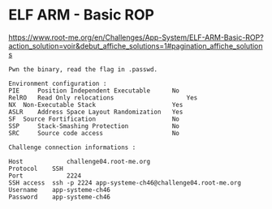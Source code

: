 # ELF ARM - Basic ROP
https://www.root-me.org/en/Challenges/App-System/ELF-ARM-Basic-ROP?action_solution=voir&debut_affiche_solutions=1#pagination_affiche_solutions
```
Pwn the binary, read the flag in .passwd.

Environment configuration :
PIE 	Position Independent Executable 	 No 
RelRO 	Read Only relocations 	                 Yes 
NX 	Non-Executable Stack 	                 Yes 
ASLR 	Address Space Layout Randomization 	 Yes 
SF 	Source Fortification 	                 No 
SSP 	Stack-Smashing Protection 	         No 
SRC 	Source code access 	                 No 

Challenge connection informations :

Host	        challenge04.root-me.org
Protocol	SSH
Port	        2224
SSH access 	ssh -p 2224 app-systeme-ch46@challenge04.root-me.org    
Username	app-systeme-ch46
Password	app-systeme-ch46
```
